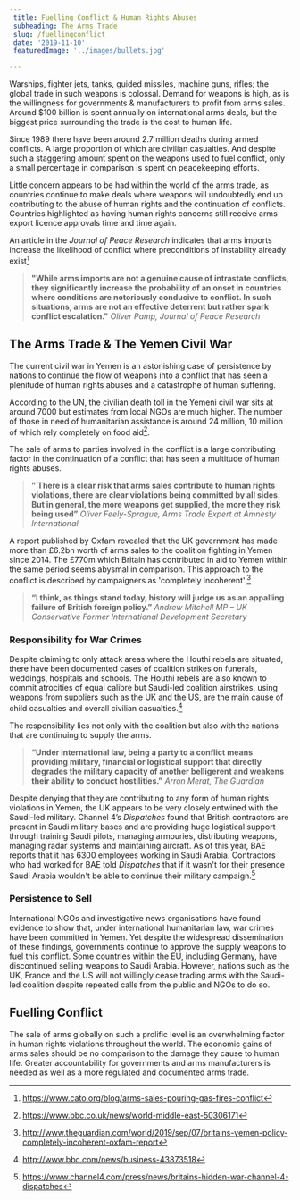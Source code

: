 ```yaml
---
 title: Fuelling Conflict & Human Rights Abuses
 subheading: The Arms Trade
 slug: /fuellingconflict
 date: '2019-11-10'
 featuredImage: '../images/bullets.jpg'

---
```


 Warships, fighter jets, tanks, guided missiles, machine guns, rifles; the global trade in such weapons is colossal.  Demand for weapons is high, as is the willingness for governments & manufacturers to profit from arms sales.  Around $100 billion is spent annually on international arms deals, but the biggest price surrounding the trade is the cost to human life.

 Since 1989 there have been around 2.7 million deaths during armed conflicts. A large proportion of which are civilian casualties. And despite such a staggering amount spent on the weapons used to fuel conflict, only a small percentage in comparison is spent on peacekeeping efforts.

 Little concern appears to be had within the world of the arms trade, as countries continue to make deals where weapons will undoubtedly end up contributing to the abuse of human rights and the continuation of conflicts.  Countries highlighted as having human rights concerns still receive arms export licence approvals time and time again.

 An article in the *Journal of Peace Research* indicates that arms imports increase the likelihood of conflict where preconditions of instability already exist[^1]

>**"While arms imports are not a genuine cause of intrastate conflicts, they significantly increase the probability of an onset in countries where conditions are notoriously conducive to conflict. In such situations, arms are not an effective deterrent but rather spark conflict escalation."** *Oliver Pamp, Journal of Peace Research*

## The Arms Trade & The Yemen Civil War

 The current civil war in Yemen is an astonishing case of persistence by nations to continue the flow of weapons into a conflict that has seen a plenitude of human rights abuses and a catastrophe of human suffering.  

 According to the UN, the civilian death toll in the Yemeni civil war sits at around 7000 but estimates from local NGOs are much higher. The number of those in need of humanitarian assistance is around 24 million, 10 million of which rely completely on food aid[^2].

 The sale of arms to parties involved in the conflict is a large contributing factor in the continuation of a conflict that has seen a multitude of human rights abuses.

> **” There is a clear risk that arms sales contribute to human rights violations, there are clear violations being committed by all sides. But in general, the more weapons get supplied, the more they risk being used”** *Oliver Feely-Sprague, Arms Trade Expert at Amnesty International*

 A report published by Oxfam revealed that the UK government has made more than £6.2bn worth of arms sales to the coalition fighting in Yemen since 2014. The £770m which Britain has contributed in aid to Yemen within the same period seems abysmal in comparison.  This approach to the conflict is described by campaigners as 'completely incoherent'.[^3]

> **“I think, as things stand today, history will judge us as an appalling failure of British foreign policy.”** *Andrew Mitchell MP – UK Conservative Former International Development Secretary*

### Responsibility for War Crimes

 Despite claiming to only attack areas where the Houthi rebels are situated, there have been documented cases of coalition strikes on funerals, weddings, hospitals and schools. The Houthi rebels are also known to commit atrocities of equal calibre but Saudi-led coalition airstrikes, using weapons from suppliers such as the UK and the US, are the main cause of child casualties and overall civilian casualties.[^4]

 The responsibility lies not only with the coalition but also with the nations that are continuing to supply the arms.

> **“Under international law, being a party to a conflict means providing military, financial or logistical support that directly degrades the military capacity of another belligerent and weakens their ability to conduct hostilities.”** *Arron Merat, The Guardian*

 Despite denying that they are contributing to any form of human rights violations in Yemen, the UK appears to be very closely entwined with the Saudi-led military. Channel 4’s *Dispatches* found that British contractors are present in Saudi military bases and are providing huge logistical support through training Saudi pilots, managing armouries, distributing weapons, managing radar systems and maintaining aircraft. As of this year, BAE reports that it has 6300 employees working in Saudi Arabia.  Contractors who had worked for BAE told *Dispatches* that if it wasn't for their presence Saudi Arabia wouldn't be able to continue their military campaign.[^5]

### Persistence to Sell

 International NGOs and investigative news organisations have found evidence to show that, under international humanitarian law, war crimes have been committed in Yemen.  Yet despite the widespread dissemination of these findings, governments continue to approve the supply weapons to fuel this conflict.
 Some countries within the EU, including Germany, have discontinued selling weapons to Saudi Arabia. However, nations such as the UK, France and the US will not willingly cease trading arms with the Saudi-led coalition despite repeated calls from the public and NGOs to do so.

## Fuelling Conflict

 The sale of arms globally on such a prolific level is an overwhelming factor in human rights violations throughout the world.  The economic gains of arms sales should be no comparison to the damage they cause to human life.  Greater accountability for governments and arms manufacturers is needed as well as a more regulated and documented arms trade.


[^1]:https://www.cato.org/blog/arms-sales-pouring-gas-fires-conflict

[^2]: https://www.bbc.co.uk/news/world-middle-east-50306171

[^3]: http://www.theguardian.com/world/2019/sep/07/britains-yemen-policy-completely-incoherent-oxfam-report

[^4]:http://www.bbc.com/news/business-43873518

[^5]:https://www.channel4.com/press/news/britains-hidden-war-channel-4-dispatches

